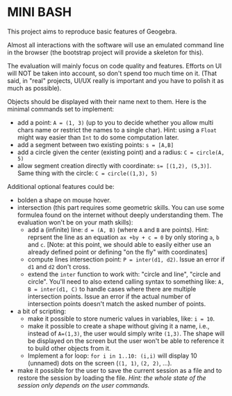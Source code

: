 # MINI BASH

This project aims to reproduce basic features of Geogebra.

Almost all interactions with the software will use an emulated command line in the browser
(the bootstrap project will provide a skeleton for this).

The evaluation will mainly focus on code quality and features.
Efforts on UI will NOT be taken into account, so don't spend too much time on it.
(That said, in "real" projects, UI/UX really is important and you have to polish it
as much as possible).

Objects should be displayed with their name next to them. Here is the minimal commands set to implement:
* add a point: `A = (1, 3)` (up to you to decide whether you allow multi chars name or restrict the names to a single char).
  Hint: using a `Float` might way easier than `Int` to do some computation later.
* add a segment between two existing points: `s = [A,B]`
* add a circle given the center (existing point) and a radius: `C = circle(A, 5)`
* allow segment creation directly with coordinate: `s= [(1,2), (5,3)]`. Same thing with the circle: `C = circle((1,3), 5)`

Additional optional features could be:
* bolden a shape on mouse hover.
* intersection (this part requires some geometric skills. You can use some formulea found on the internet without deeply
     understanding them. The evaluation won't be on your math skills):
    - add a (infinite) line: `d = (A, B)` (where `A` and `B` are points). Hint: reprsent the line as an equation `ax +by + c = 0` 
      by only storing `a`, `b` and `c`.
      [Note: at this point, we should able to easily either use an already defined point or defining "on the fly" with coordinates]
    - compute lines intersection point: `P = inter(d1, d2)`. Issue an error if `d1` and `d2` don't cross.
    - extend the `inter` function to work with:  "circle and line", "circle and circle". You'll need to also extend calling syntax to 
      something like: `A, B = inter(d1, C)` to handle cases where there are multiple intersection points. Issue an error if 
      the actual number of intersection points doesn't match the asked number of points.
* a bit of scripting:
    - make it possible to store numeric values in variables, like: `i = 10`.
    - make it possible to create a shape without giving it a name, i.e., instead of `A=(1,3)`, the user would simply write `(1,3)`.
      The shape will be displayed on the screen but the user won't be able to reference it to build other objects from it.
    - Implement a for loop: `for i in 1..10: (i,i)` will display 10 (unnamed) dots on the screen (`(1, 1)`, `(2, 2)`, ...).   
* make it possible for the user to save the current session as a file and to restore the session by loading the file.
  *Hint: the whole state of the session only depends on the user commands.*


